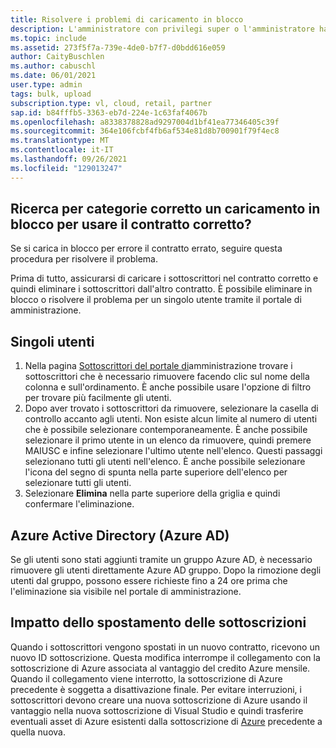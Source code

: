 ```yaml
---
title: Risolvere i problemi di caricamento in blocco
description: L'amministratore con privilegi super o l'amministratore ha pensato di assegnare gli utenti al nuovo contratto, ma ha aggiunto gli utenti al contratto errato.
ms.topic: include
ms.assetid: 273f5f7a-739e-4de0-b7f7-d0bdd616e059
author: CaityBuschlen
ms.author: cabuschl
ms.date: 06/01/2021
user.type: admin
tags: bulk, upload
subscription.type: vl, cloud, retail, partner
sap.id: b84fffb5-3363-eb7d-224e-1c63faf4067b
ms.openlocfilehash: a8338378828ad9297004d1bf41ea77346405c39f
ms.sourcegitcommit: 364e106fcbf4fb6af534e81d8b700901f79f4ec8
ms.translationtype: MT
ms.contentlocale: it-IT
ms.lasthandoff: 09/26/2021
ms.locfileid: "129013247"
---
```

## <a name="how-do-i-fix-a-bulk-upload-to-use-the-correct-agreement"></a>Ricerca per categorie corretto un caricamento in blocco per usare il contratto corretto?

Se si carica in blocco per errore il contratto errato, seguire questa procedura per risolvere il problema.

Prima di tutto, assicurarsi di caricare i sottoscrittori nel contratto corretto e quindi eliminare i sottoscrittori dall'altro contratto. È possibile eliminare in blocco o risolvere il problema per un singolo utente tramite il portale di amministrazione.

## <a name="individual-users"></a>Singoli utenti

1. Nella pagina [Sottoscrittori del portale di](https://manage.visualstudio.com/subscribers)amministrazione trovare i sottoscrittori che è necessario rimuovere facendo clic sul nome della colonna e sull'ordinamento. È anche possibile usare l'opzione di filtro per trovare più facilmente gli utenti.
2. Dopo aver trovato i sottoscrittori da rimuovere, selezionare la casella di controllo accanto agli utenti. Non esiste alcun limite al numero di utenti che è possibile selezionare contemporaneamente. È anche possibile selezionare il primo utente in un elenco da rimuovere, quindi premere MAIUSC e infine selezionare l'ultimo utente nell'elenco. Questi passaggi selezionano tutti gli utenti nell'elenco. È anche possibile selezionare l'icona del segno di spunta nella parte superiore dell'elenco per selezionare tutti gli utenti. 
3. Selezionare **Elimina** nella parte superiore della griglia e quindi confermare l'eliminazione.

## <a name="azure-active-directory-azure-ad-group"></a>Azure Active Directory (Azure AD)

Se gli utenti sono stati aggiunti tramite un gruppo Azure AD, è necessario rimuovere gli utenti direttamente Azure AD gruppo. Dopo la rimozione degli utenti dal gruppo, possono essere richieste fino a 24 ore prima che l'eliminazione sia visibile nel portale di amministrazione. 

## <a name="impact-of-moving-subscriptions"></a>Impatto dello spostamento delle sottoscrizioni

Quando i sottoscrittori vengono spostati in un nuovo contratto, ricevono un nuovo ID sottoscrizione. Questa modifica interrompe il collegamento con la sottoscrizione di Azure associata al vantaggio del credito Azure mensile. Quando il collegamento viene interrotto, la sottoscrizione di Azure precedente è soggetta a disattivazione finale. Per evitare interruzioni, i sottoscrittori devono creare una nuova sottoscrizione di Azure usando il vantaggio nella nuova sottoscrizione di Visual Studio e quindi trasferire eventuali asset di Azure esistenti dalla sottoscrizione di [Azure](https://docs.microsoft.com/azure/azure-resource-manager/management/move-resource-group-and-subscription) precedente a quella nuova.